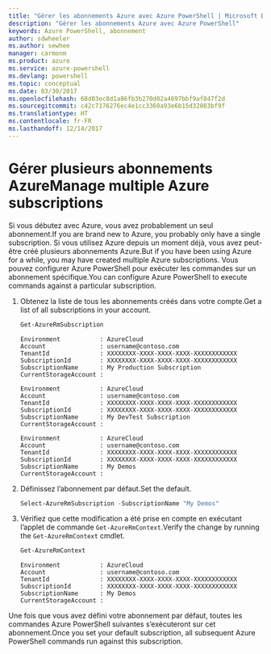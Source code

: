 ```yaml
---
title: "Gérer les abonnements Azure avec Azure PowerShell | Microsoft Docs"
description: "Gérer les abonnements Azure avec Azure PowerShell"
keywords: Azure PowerShell, abonnement
author: sdwheeler
ms.author: sewhee
manager: carmonm
ms.product: azure
ms.service: azure-powershell
ms.devlang: powershell
ms.topic: conceptual
ms.date: 03/30/2017
ms.openlocfilehash: 68d03ec8d1a86fb3b270d02a4697bbf9af847f2d
ms.sourcegitcommit: c42c7176276ec4e1cc3360a93e6b15d32083bf9f
ms.translationtype: HT
ms.contentlocale: fr-FR
ms.lasthandoff: 12/14/2017
---
```

# <a name="manage-multiple-azure-subscriptions"></a><span data-ttu-id="abda2-104">Gérer plusieurs abonnements Azure</span><span class="sxs-lookup"><span data-stu-id="abda2-104">Manage multiple Azure subscriptions</span></span>

<span data-ttu-id="abda2-105">Si vous débutez avec Azure, vous avez probablement un seul abonnement.</span><span class="sxs-lookup"><span data-stu-id="abda2-105">If you are brand new to Azure, you probably only have a single subscription.</span></span> <span data-ttu-id="abda2-106">Si vous utilisez Azure depuis un moment déjà, vous avez peut-être créé plusieurs abonnements Azure.</span><span class="sxs-lookup"><span data-stu-id="abda2-106">But if you have been using Azure for a while, you may have created multiple Azure subscriptions.</span></span> <span data-ttu-id="abda2-107">Vous pouvez configurer Azure PowerShell pour exécuter les commandes sur un abonnement spécifique.</span><span class="sxs-lookup"><span data-stu-id="abda2-107">You can configure Azure PowerShell to execute commands against a particular subscription.</span></span>

1. <span data-ttu-id="abda2-108">Obtenez la liste de tous les abonnements créés dans votre compte.</span><span class="sxs-lookup"><span data-stu-id="abda2-108">Get a list of all subscriptions in your account.</span></span>

    ```powershell
    Get-AzureRmSubscription
    ```

    ```
    Environment           : AzureCloud
    Account               : username@contoso.com
    TenantId              : XXXXXXXX-XXXX-XXXX-XXXX-XXXXXXXXXXXX
    SubscriptionId        : XXXXXXXX-XXXX-XXXX-XXXX-XXXXXXXXXXXX
    SubscriptionName      : My Production Subscription
    CurrentStorageAccount :

    Environment           : AzureCloud
    Account               : username@contoso.com
    TenantId              : XXXXXXXX-XXXX-XXXX-XXXX-XXXXXXXXXXXX
    SubscriptionId        : XXXXXXXX-XXXX-XXXX-XXXX-XXXXXXXXXXXX
    SubscriptionName      : My DevTest Subscription
    CurrentStorageAccount :

    Environment           : AzureCloud
    Account               : username@contoso.com
    TenantId              : XXXXXXXX-XXXX-XXXX-XXXX-XXXXXXXXXXXX
    SubscriptionId        : XXXXXXXX-XXXX-XXXX-XXXX-XXXXXXXXXXXX
    SubscriptionName      : My Demos
    CurrentStorageAccount :
    ```

2. <span data-ttu-id="abda2-109">Définissez l’abonnement par défaut.</span><span class="sxs-lookup"><span data-stu-id="abda2-109">Set the default.</span></span>

    ```powershell
    Select-AzureRmSubscription -SubscriptionName "My Demos"
    ```

3. <span data-ttu-id="abda2-110">Vérifiez que cette modification a été prise en compte en exécutant l’applet de commande `Get-AzureRmContext`.</span><span class="sxs-lookup"><span data-stu-id="abda2-110">Verify the change by running the `Get-AzureRmContext` cmdlet.</span></span>

    ```powershell
    Get-AzureRmContext
    ```

    ```
    Environment           : AzureCloud
    Account               : username@contoso.com
    TenantId              : XXXXXXXX-XXXX-XXXX-XXXX-XXXXXXXXXXXX
    SubscriptionId        : XXXXXXXX-XXXX-XXXX-XXXX-XXXXXXXXXXXX
    SubscriptionName      : My Demos
    CurrentStorageAccount :
    ```

<span data-ttu-id="abda2-111">Une fois que vous avez défini votre abonnement par défaut, toutes les commandes Azure PowerShell suivantes s’exécuteront sur cet abonnement.</span><span class="sxs-lookup"><span data-stu-id="abda2-111">Once you set your default subscription, all subsequent Azure PowerShell commands run against this subscription.</span></span>
